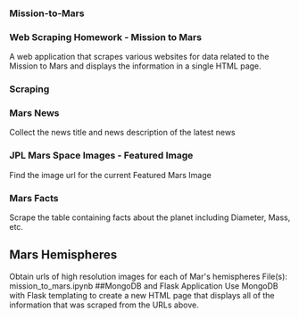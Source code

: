 ### Mission-to-Mars

### Web Scraping Homework - Mission to Mars
A web application that scrapes various websites for data related to the Mission to Mars and displays the information in a single HTML page.

### Scraping
### Mars News
Collect the news title and news description of the latest news
### JPL Mars Space Images - Featured Image
Find the image url for the current Featured Mars Image
### Mars Facts
Scrape the table containing facts about the planet including Diameter, Mass, etc.
## Mars Hemispheres
Obtain urls of high resolution images for each of Mar's hemispheres
File(s): mission_to_mars.ipynb
##MongoDB and Flask Application
Use MongoDB with Flask templating to create a new HTML page that displays all of the information that was scraped from the URLs above.
